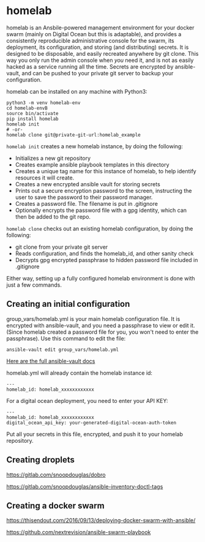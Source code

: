 # homelab

homelab is an Ansbile-powered management environment for your docker
swarm (mainly on Digital Ocean but this is adaptable), and provides a
consistently reproducible administrative console for the swarm, its
deployment, its configuration, and storing (and distributing) secrets.
It is designed to be disposable, and easily recreated anywhere by git
clone. This way you only run the admin console when *you* need it, and
is not as easily hacked as a service running all the time. Secrets are
encrypted by ansible-vault, and can be pushed to your private git
server to backup your configuration.

homelab can be installed on any machine with Python3:

```
python3 -m venv homelab-env
cd homelab-envB
source bin/activate
pip install homelab
homelab init
# -or-
homelab clone git@private-git-url:homelab_example
```

`homelab init` creates a new homelab instance, by doing the following:
 - Initializes a new git repository
 - Creates example ansible playbook templates in this directory
 - Creates a unique tag name for this instance of homelab, to help
   identify resources it will create.
 - Creates a new encrypted ansible vault for storing secrets
 - Prints out a secure encryption password to the screen, instructing
   the user to save the password to their password manager.
 - Creates a password file. The filename is put in .gitignore
 - Optionally encrypts the password file with a gpg identity, which
   can then be added to the git repo.
   
`homelab clone` checks out an existing homelab configuration, by doing the following:
 - git clone from your private git server
 - Reads configuration, and finds the homelab_id, and other sanity check
 - Decrypts gpg encrypted passphrase to hidden password file included
   in .gitignore
 
Either way, setting up a fully configured homelab environment is done
with just a few commands.
 
## Creating an initial configuration

group_vars/homelab.yml is your main homelab configuration file. It is
encrypted with ansible-vault, and you need a passphrase to view or
edit it. (Since homelab created a password file for you, you won't need
to enter the passphrase). Use this command to edit the file:

```
ansible-vault edit group_vars/homelab.yml
```

[Here are the full ansible-vault
docs](https://docs.ansible.com/ansible/2.4/vault.html#ansible-vault)

homelab.yml will already contain the homelab instance id:

    ---
    homelab_id: homelab_xxxxxxxxxxxx
    
For a digital ocean deployment, you need to enter your API KEY:

    ---
    homelab_id: homelab_xxxxxxxxxxxx
    digital_ocean_api_key: your-generated-digital-ocean-auth-token

Put all your secrets in this file, encrypted, and push it to your
homelab repository.

## Creating droplets

https://gitlab.com/snoopdouglas/dobro

https://gitlab.com/snoopdouglas/ansible-inventory-doctl-tags

## Creating a docker swarm

https://thisendout.com/2016/09/13/deploying-docker-swarm-with-ansible/

https://github.com/nextrevision/ansible-swarm-playbook

